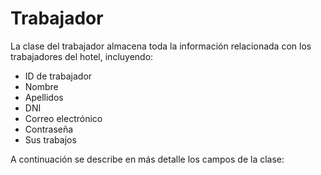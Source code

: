 # Trabajador

La clase del trabajador almacena toda la información relacionada con los trabajadores del hotel, incluyendo:

* ID de trabajador
* Nombre
* Apellidos
* DNI
* Correo electrónico
* Contraseña
* Sus trabajos

A continuación se describe en más detalle los campos de la clase:

<api-schema openapi-path="../openapi.yaml" name="Trabajador"/>